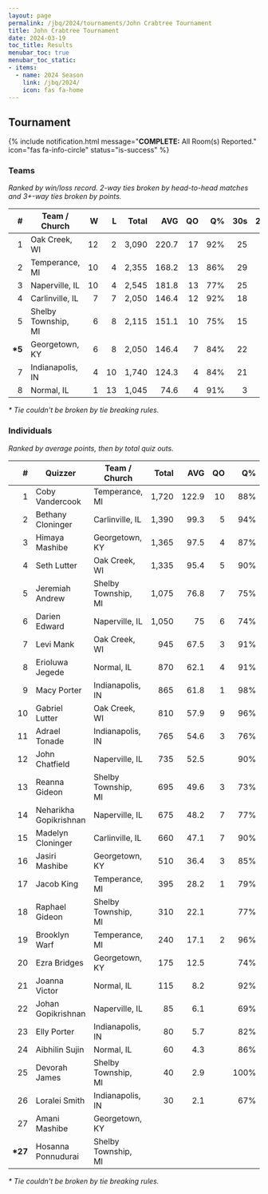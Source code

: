 ```yaml
---
layout: page
permalink: /jbq/2024/tournaments/John Crabtree Tournament
title: John Crabtree Tournament
date: 2024-03-19
toc_title: Results
menubar_toc: true
menubar_toc_static:
- items:
  - name: 2024 Season
    link: /jbq/2024/
    icon: fas fa-home
---
```



## Tournament

{% include notification.html
   message="<b>COMPLETE:</b> All Room(s) Reported."
   icon="fas fa-info-circle"
   status="is-success" %}


### Teams

*Ranked by win/loss record. 2-way ties broken by head-to-head matches and 3+-way ties broken by points.*

| # | Team / Church | W | L | Total | AVG | QO | Q% | 30s | 20s | 10s |
|--:|---|--:|--:|--:|--:|--:|--:|--:|--:|--:|
| 1 | Oak Creek, WI | 12 | 2 | 3,090 | 220.7 | 17 | 92% | 25 | 64 | 105 |
| 2 | Temperance, MI | 10 | 4 | 2,355 | 168.2 | 13 | 86% | 29 | 45 | 67 |
| 3 | Naperville, IL | 10 | 4 | 2,545 | 181.8 | 13 | 77% | 25 | 60 | 85 |
| 4 | Carlinville, IL | 7 | 7 | 2,050 | 146.4 | 12 | 92% | 18 | 35 | 76 |
| 5 | Shelby Township, MI | 6 | 8 | 2,115 | 151.1 | 10 | 75% | 15 | 64 | 72 |
| **\*5** | Georgetown, KY | 6 | 8 | 2,050 | 146.4 | 7 | 84% | 22 | 46 | 60 |
| 7 | Indianapolis, IN | 4 | 10 | 1,740 | 124.3 | 4 | 84% | 21 | 46 | 33 |
| 8 | Normal, IL | 1 | 13 | 1,045 | 74.6 | 4 | 91% | 3 | 24 | 50 |

*\* Tie couldn't be broken by tie breaking rules.*

### Individuals

*Ranked by average points, then by total quiz outs.*

| # | Quizzer | Team / Church | Total | AVG | QO | Q% | 30s | 20s | 10s |
|--:|---|---|--:|--:|--:|--:|--:|--:|--:|
| 1 | Coby Vandercook | Temperance, MI | 1,720 | 122.9 | 10 | 88% | 29 | 42 | 6 |
| 2 | Bethany Cloninger | Carlinville, IL | 1,390 | 99.3 | 5 | 94% | 18 | 35 | 13 |
| 3 | Himaya Mashibe | Georgetown, KY | 1,365 | 97.5 | 4 | 87% | 22 | 38 | 1 |
| 4 | Seth Lutter | Oak Creek, WI | 1,335 | 95.4 | 5 | 90% | 17 | 42 | 2 |
| 5 | Jeremiah Andrew | Shelby Township, MI | 1,075 | 76.8 | 7 | 75% |  | 48 | 23 |
| 6 | Darien Edward | Naperville, IL | 1,050 | 75 | 6 | 74% |  | 60 |  |
| 7 | Levi Mank | Oak Creek, WI | 945 | 67.5 | 3 | 91% | 8 | 21 | 31 |
| 8 | Erioluwa Jegede | Normal, IL | 870 | 62.1 | 4 | 91% | 3 | 22 | 35 |
| 9 | Macy Porter | Indianapolis, IN | 865 | 61.8 | 1 | 98% | 21 | 3 | 18 |
| 10 | Gabriel Lutter | Oak Creek, WI | 810 | 57.9 | 9 | 96% |  | 1 | 72 |
| 11 | Adrael Tonade | Indianapolis, IN | 765 | 54.6 | 3 | 76% |  | 43 | 2 |
| 12 | John Chatfield | Naperville, IL | 735 | 52.5 |  | 90% | 25 |  | 3 |
| 13 | Reanna Gideon | Shelby Township, MI | 695 | 49.6 | 3 | 73% | 15 |  | 42 |
| 14 | Neharikha Gopikrishnan | Naperville, IL | 675 | 48.2 | 7 | 77% |  |  | 71 |
| 15 | Madelyn Cloninger | Carlinville, IL | 660 | 47.1 | 7 | 90% |  |  | 63 |
| 16 | Jasiri Mashibe | Georgetown, KY | 510 | 36.4 | 3 | 85% |  | 6 | 41 |
| 17 | Jacob King | Temperance, MI | 395 | 28.2 | 1 | 79% |  | 3 | 38 |
| 18 | Raphael Gideon | Shelby Township, MI | 310 | 22.1 |  | 77% |  | 15 | 5 |
| 19 | Brooklyn Warf | Temperance, MI | 240 | 17.1 | 2 | 96% |  |  | 23 |
| 20 | Ezra Bridges | Georgetown, KY | 175 | 12.5 |  | 74% |  | 2 | 18 |
| 21 | Joanna Victor | Normal, IL | 115 | 8.2 |  | 92% |  | 1 | 10 |
| 22 | Johan Gopikrishnan | Naperville, IL | 85 | 6.1 |  | 69% |  |  | 11 |
| 23 | Elly Porter | Indianapolis, IN | 80 | 5.7 |  | 82% |  |  | 9 |
| 24 | Aibhilin Sujin | Normal, IL | 60 | 4.3 |  | 86% |  | 1 | 5 |
| 25 | Devorah James | Shelby Township, MI | 40 | 2.9 |  | 100% |  | 1 | 2 |
| 26 | Loralei Smith | Indianapolis, IN | 30 | 2.1 |  | 67% |  |  | 4 |
| 27 | Amani Mashibe | Georgetown, KY |  |  |  |  |  |  |  |
| **\*27** | Hosanna Ponnudurai | Shelby Township, MI |  |  |  |  |  |  |  |

*\* Tie couldn't be broken by tie breaking rules.*

